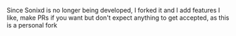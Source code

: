 Since Sonixd is no longer being developed, I forked it and I add features I like, make PRs if you want but don't expect anything to get accepted, as this is a personal fork
